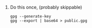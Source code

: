 1. Do this once, (probably skippable)
    ```
    gpg --generate-key
    gpg --export | base64 > public.gpg
    ```
